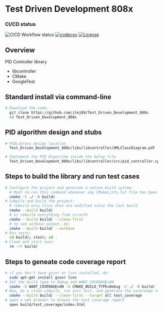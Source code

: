 # Test Driven Development 808x

### CI/CD status
![CICD Workflow status](https://github.com/itej89/Test_Driven_Development_808x/actions/workflows/run-unit-test-and-upload-codecov.yml/badge.svg) [![codecov](https://codecov.io/gh/itej89/Test_Driven_Development_808x/branch/main/graph/badge.svg)](https://codecov.io/gh/itej89/Test_Driven_Development_808x) [![License](https://img.shields.io/badge/license-MIT-blue.svg)](LICENSE)


## Overview

PID Controller library

- libcontroller
- CMake
- GoogleTest

## Standard install via command-line
```bash
# Download the code:
  git clone https://github.com/itej89/Test_Driven_Development_808x
  cd Test_Driven_Development_808x
```

## PID algorithm design and stubs

```bash
# PIDLibrary design location
  Test_Driven_Development_808x/libs/libcontroller/UMLClassDiagram.pdf

# Implement the PID Algorithm inside the below file 
  Test_Driven_Development_808x/libs/libcontroller/src/pid_controller.cpp
```


## Steps to build the library and run test cases
``` bash
# Configure the project and generate a native build system:
  # Must re-run this command whenever any CMakeLists.txt file has been changed.
  cmake -S ./ -B build/
# Compile and build the project:
  # rebuild only files that are modified since the last build
  cmake --build build/
  # or rebuild everything from scracth
  cmake --build build/ --clean-first
  # to see verbose output, do:
  cmake --build build/ --verbose
# Run tests:
  cd build/; ctest; cd -
# Clean and start over:
  rm -rf build/
```


## Steps to geneate code coverage report
```bash
# if you don't have gcovr or lcov installed, do:
  sudo apt-get install gcovr lcov
# Set the build type to Debug and WANT_COVERAGE=ON
  cmake -D WANT_COVERAGE=ON -D CMAKE_BUILD_TYPE=Debug -S ./ -B build/
# Now, do a clean compile, run unit test, and generate the covereage report
  cmake --build build/ --clean-first --target all test_coverage
# open a web browser to browse the test coverage report
  open build/test_coverage/index.html

```


